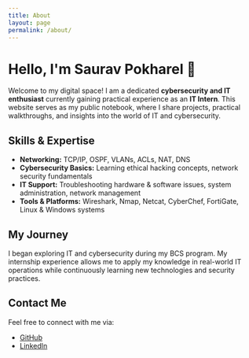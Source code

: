 ```yaml
---
title: About
layout: page
permalink: /about/
---
```


# Hello, I'm Saurav Pokharel 👋

Welcome to my digital space! I am a dedicated **cybersecurity and IT enthusiast** currently gaining practical experience as an **IT Intern**. This website serves as my public notebook, where I share projects, practical walkthroughs, and insights into the world of IT and cybersecurity.

## Skills & Expertise

- **Networking:** TCP/IP, OSPF, VLANs, ACLs, NAT, DNS  
- **Cybersecurity Basics:** Learning ethical hacking concepts, network security fundamentals  
- **IT Support:** Troubleshooting hardware & software issues, system administration, network management  
- **Tools & Platforms:** Wireshark, Nmap, Netcat, CyberChef, FortiGate, Linux & Windows systems  

## My Journey

I began exploring IT and cybersecurity during my BCS program. My internship experience allows me to apply my knowledge in real-world IT operations while continuously learning new technologies and security practices.

## Contact Me

Feel free to connect with me via:

- [GitHub](https://github.com/SauravPokharel01)  
- [LinkedIn](https://www.linkedin.com/in/sauravpokharel01)  
